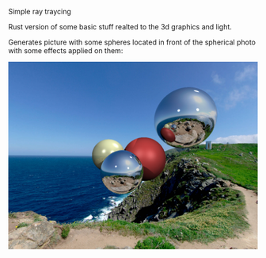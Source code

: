 Simple ray traycing

Rust version of some basic stuff realted to the 3d graphics and light.

Generates picture with some spheres located in front of the spherical photo with some effects applied on them:

![Alt text](sample_image.png)